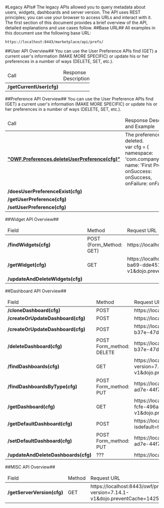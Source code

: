 

#Legacy APIs#
The legacy APIs allowed you to query metadata about users, widgets, dashboards and server version. 
The API uses REST principles; you can use your browser to access URLs and interact with it.
The first section of this document provides a brief overview of the API, detailed explanations and use cases follow. 
##Base URL##
All examples in this document use the following base URL:

    https://localhost:8443/marketplace/api/prefs/


##User API Overview##
You can use the User Preference APIs find (GET) a current user's information (MAKE MORE SPECIFIC) or update his or her preferences in a number of ways (DELETE, SET, etc.). 

<table style="width:55%">
  <thead>
    <td>Call </td>
    <td> Response Description </td>
  </thead>
  <tr>
    <td><b>/getCurrentUser(cfg)</b></td>
    <td></td> 
  </tr>
</table>

##Preference API Overview##
You can use the User Preference APIs find (GET) a current user's information (MAKE MORE SPECIFIC) or update his or her preferences in a number of ways (DELETE, SET, etc.). 

<table style="width:100%">
  <thead>
    <td>Call</td>
    <td>Response Description and Example</td>
  </thead>
  <tr>
    <td><b><a href=https://github.com/stephaniesaylor/Practice-Repo/blob/master/deleteUserPreference.md>"OWF.Preferences.deleteUserPreference(cfg)"</a></b></td>
    <td> The preference was deleted.
    <br>
    var cfg = { <br>
  	namespace: 'com.company.widget', <br>
	name: 'First President', <br>
	onSuccess: onSuccess, <br>
	onFailure: onFailure 
};

</td> 
        
  </tr>
  <tr>
    <td><b>/doesUserPreferenceExist(cfg)</b></td>
    <td> </td> 
  </tr>
  <tr>
    <td><b>/getUserPreference(cfg)</b></td>
    <td> </td> 
  </tr>
  <tr>
    <td><b>/setUserPreference(cfg)</b></td>
    <td></td> 
  </tr>
</table>

##Widget API Overview##

<table style="width:100%">
  <thead>
    <td>Field </td>
    <td>Method </td>
    <td>Request URL</td>
    <td>Description</td>
  </thead>
  <tr>
    <td><b>/findWidgets(cfg)</b></td>
    <td>POST 
        (Form_Method: GET)</td> 
        <td>https://localhost:8443/owf/prefs/widget/listUserAndGroupWidgets</td>
    <td></td>
  </tr>
  <tr>
    <td><b>/getWidget(cfg)</b></td>
    <td>GET</td> 
    <td>https://localhost:8443/owf/prefs/widget/eb5435cf-4021-4f2a-ba69-dde451d12551?version=7.14.1-v1&dojo.preventCache=1425328472680</td>
    <td>Description</td>
  </tr>
  <tr>
    <td><b>/updateAndDeleteWidgets(cfg)</b></td>
    <td></td> 
    <td></td>
    <td>Description</td>
  </tr>
</table>


##Dashboard API Overview##
<table style="width:100%">
  <thead>
    <td>Field </td>
    <td>Method </td>
    <td>Request URL</td>
    <td>Description</td>
  </thead>
  <tr>
    <td><b>/cloneDashboard(cfg)</b></td>
    <td>POST</td> 
    <td>https://localhost:8443/owf/stack/addPage</td>
    <td></td>
  </tr>
  <tr>
    <td><b>/createOrUpdateDashboard(cfg)</b></td>
    <td>POST</td> 
    <td>https://localhost:8443/owf/stack/addPage</td>
    <td></td>
  </tr>
  <tr>
    <td><b>/createOrUpdateDashboard(cfg)</b></td>
    <td>POST</td> 
    <td>https://localhost:8443/owf/prefs/dashboard/9c01a5f5-b37e-47db-8c07-d733c368dab5</td>
    <td></td>
  </tr>
  <tr>
    <td><b>/deleteDashboard(cfg)</b></td>
    <td>POST
        Form_method: DELETE</td> 
    <td>https://localhost:8443/owf/prefs/dashboard/9c01a5f5-b37e-47db-8c07-d733c368dab5</td>
    <td></td>
  </tr>
  <tr>
    <td><b>/findDashboards(cfg)</b></td>
    <td>GET</td> 
    <td>https://localhost:8443/owf/prefs/dashboard?version=7.14.1-v1&dojo.preventCache=1425324449792</td>
    <td></td>
  </tr>
  <tr>
    <td><b>/findDashboardsByType(cfg)</b></td>
    <td>POST
      Form_method: PUT</td> 
    <td>https://localhost:8443/owf/prefs/dashboard/cbf2bd69-ad7e-44f7-bf75-c838048a9c43?isdefault=true</td>
    <td></td>
  </tr>
  <tr>
    <td><b>/getDashboard(cfg)</b></td>
    <td>GET</td> 
    <td>https://localhost:8443/owf/prefs/dashboard/43821977-fcfe-496a-a221-bc97967c3215?version=7.14.1-v1&dojo.preventCache=1425324659938</td>
    <td></td>
  </tr>
  <tr>
    <td><b>/getDefaultDashboard(cfg)</b></td>
    <td>POST</td> 
    <td>https://localhost:8443/owf/prefs/dashboard?isdefault=true</td>
    <td></td>
  </tr>
  <tr>
    <td><b>/setDefaultDashboard(cfg)</b></td>
    <td>POST
        Form_method: PUT</td> 
    <td>https://localhost:8443/owf/prefs/dashboard/cbf2bd69-ad7e-44f7-bf75-c838048a9c43?isdefault=true</td>
    <td></td>
  </tr>
  <tr>
    <td><b>/updateAndDeleteDashboards(cfg)</b></td>
    <td>???</td> 
    <td>https://localhost:8443/owf/prefs/dashboard/????</td>
    <td></td>
  </tr>
</table>

##MISC API Overview##
<table style="width:100%">
  <thead>
    <td>Field </td>
    <td>Method </td>
    <td>Request URL</td>
    <td>Description</td>
  </thead>
  <tr>
    <td><b>/getServerVersion(cfg)</b></td>
    <td>GET</td> 
    <td>https://localhost:8443/owf/prefs/server/resources?version=7.14.1-v1&dojo.preventCache=1425324688929</td>
    <td></td>
  </tr>
</table>







